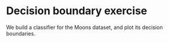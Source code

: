 # Decision boundary exercise

We build a classifier for the Moons dataset, and plot its decision boundaries.
